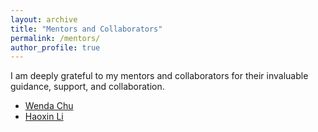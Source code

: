 ```yaml
---
layout: archive
title: "Mentors and Collaborators"
permalink: /mentors/
author_profile: true
---
```


I am deeply grateful to my mentors and collaborators for their invaluable guidance, support, and collaboration.

- [Wenda Chu](https://scholar.google.com/citations?hl=en&user=2QE98SEAAAAJ&view_op=list_works&sortby=pubdate)
- [Haoxin Li](https://scholar.google.com/citations?hl=zh-CN&user=NTT88q4AAAAJ&view_op=list_works&sortby=pubdate)
